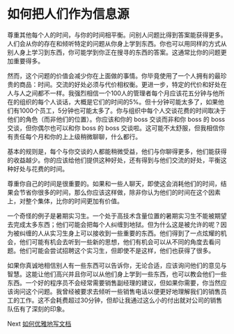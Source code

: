 # 如何把人们作为信息源
[//]: # (Version:1.0.0)
尊重其他每个人的时间，与你的时间相平衡。问别人问题比得到答案能获得更多。人们会从你的存在和倾听特定的问题从你身上学到东西。你也可以用同样的方式从别人身上学习到东西，你可能学到你正在搜寻的东西的答案。这通常比你的问题更加重要得多。

然而，这个问题的价值会减少你在上面做的事情。你毕竟使用了一个人拥有的最珍贵的商品：时间。交流的好处必须与代价相权衡。更进一步，特定的代价和好处在人与人之间都不一样。我强烈相信一个100人的管理者每个月应该花五分钟与他所在的组织的每个人谈话，大概是它们的时间的5%。但十分钟可能太多了，如果他们有1000个员工，5分钟也可能太多了。你与组织中每个人交谈花费的时间取决于他们的角色（而非他们的位置）。你应该和你的 boss 交谈而非和你 boss 的 boss 交谈，但你偶尔也可以和你 boss 的 boss 交谈啦。这可能不太舒服，但我相信你有责任每个月和你的上上级稍微聊聊，什么都行。

基本的规则是，每个与你交谈的人都能稍微受益，他们与你聊得更多，他们能获得的收益越少。你的应该给他们提供这种好处，还有得到与他们交流的好处，平衡这种好处与花费的时间。

尊重你自己的时间是很重要的。如果和一些人聊天，即使这会消耗他们的时间，结果会节省你很多的时间，那么你应该这样做，除非你认为他们的时间在这个因素上，对整个集体，比你的时间更加有价值。

一个奇怪的例子是暑期实习生。一个处于高技术含量位置的暑期实习生不能被期望去完成太多东西；他们可能会把每个人纠缠到地狱。但为什么这是被允许的呢？因为被纠缠的人从实习生身上可以接收到一些重要的东西。他们得到了一点炫耀的机会，他们可能有机会去听到一些新的思想，他们有机会可以从不同的角度去看问题。他们可能会尝试招聘这个实习生，但即使不是这样，他们也获得了很多。

如果你真诚地相信别人有一些东西可以告诉你，无论合适，应该询问他们的意见与智慧。这能让他们高兴并且你可以从他们身上学到一些东西，也可以教会他们一些东西。一个好的程序员不会经常需要销售副经理的建议，但如果你需要，你当然应该询问这个问题。我曾经被要求去倾听一些销售电话以便更好地理解我们的销售员工的工作。这不会耗费超过30分钟，但却让我通过这么小的付出就对公司的销售队伍有了深刻的印象。

Next [如何优雅地写文档](05-How-to-Document-Wisely.md)
